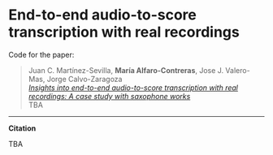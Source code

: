 # End-to-end audio-to-score transcription with real recordings

Code for the paper:<br />
  > Juan C. Martínez-Sevilla, **María Alfaro-Contreras**, Jose J. Valero-Mas, Jorge Calvo-Zaragoza<br />
  *[Insights into end-to-end audio-to-score transcription with real recordings: A case study with saxophone works]()*<br />
  TBA

----

**Citation**

TBA

<!---
```bibtex
@inproceedings{martinez2023insights,
  author       = {Mart{\'\i}nez-Sevilla, Juan C. and Alfaro-Contreras, Mar{\'\i}a and Valero-Mas, Jose J. and Calvo-Zaragoza, Jorge},
  title        = {{Insights into end-to-end audio-to-score transcription with real recordings: A case study with saxophone works}},
  booktitle    = {{TBA}},
  year         = 2023,
  pages        = {TBA},
  month        = TBA,
  address      = {TBA},
}
```
-->